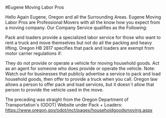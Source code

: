 #Eugene Moving Labor Pros

Hello Again Eugene, Oregon and all the Surrounding Areas. Eugene Moving Labor Pros are Professional Movers with all the know how you expect from a moving company. Our Company Service qualifies as the Following:

Pack and loaders provide a specialized labor service for those who want to rent a truck and move themselves but not do all the packing and heavy lifting. Oregon HB 2817 specifies that pack and loaders are exempt from motor carrier regulations if:

They do not provide or operate a vehicle for moving household goods.
Act as an agent for someone who does provide or operate the vehicle.
Note: Watch out for businesses that publicly advertise a service to pack and load household goods, then offer to provide a truck when you call. Oregon law allows a person to offer pack and load services, but it doesn´t allow that person to provide the vehicle used in the move.

The preceding was straight from the Oregon Department of Transportation's (ODOT) Website under Pack + Loaders: https://www.oregon.gov/odot/mct/pages/householdgoodsmoving.aspx
